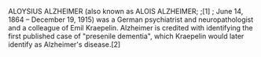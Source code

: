 ALOYSIUS ALZHEIMER (also known as ALOIS ALZHEIMER; ;[1] ; June 14, 1864 – December 19, 1915) was a German psychiatrist and neuropathologist and a colleague of Emil Kraepelin. Alzheimer is credited with identifying the first published case of "presenile dementia", which Kraepelin would later identify as Alzheimer's disease.[2]
